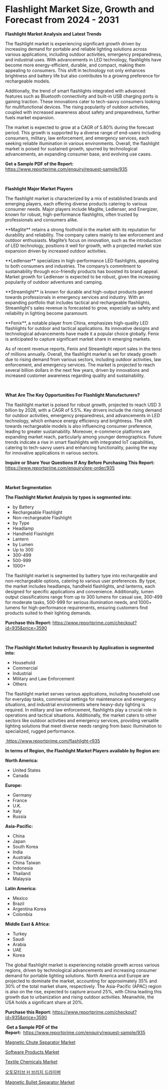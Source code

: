<p><h1>Flashlight Market Size, Growth and Forecast from 2024 - 2031</h1></p><p><strong>Flashlight Market Analysis and Latest Trends</strong></p>
<p><p>The flashlight market is experiencing significant growth driven by increasing demand for portable and reliable lighting solutions across various applications, including outdoor activities, emergency preparedness, and industrial uses. With advancements in LED technology, flashlights have become more energy-efficient, durable, and compact, making them appealing to consumers. This shift in technology not only enhances brightness and battery life but also contributes to a growing preference for rechargeable models.</p><p>Additionally, the trend of smart flashlights integrated with advanced features such as Bluetooth connectivity and built-in USB charging ports is gaining traction. These innovations cater to tech-savvy consumers looking for multifunctional devices. The rising popularity of outdoor activities, coupled with increased awareness about safety and preparedness, further fuels market expansion.</p><p>The market is expected to grow at a CAGR of 5.80% during the forecast period. This growth is supported by a diverse range of end-users including consumers, military, law enforcement, and emergency services, each seeking reliable illumination in various environments. Overall, the flashlight market is poised for sustained growth, spurred by technological advancements, an expanding consumer base, and evolving use cases.</p></p>
<p><strong>Get a Sample PDF of the Report:&nbsp;</strong> <a href="https://www.reportprime.com/enquiry/request-sample/935">https://www.reportprime.com/enquiry/request-sample/935</a></p>
<p>&nbsp;</p>
<p><strong>Flashlight Major Market Players</strong></p>
<p><p>The flashlight market is characterized by a mix of established brands and emerging players, each offering diverse products catering to various consumer needs. Major players include Maglite, Ledlenser, and Energizer, known for robust, high-performance flashlights, often trusted by professionals and consumers alike. </p><p>**Maglite** retains a strong foothold in the market with its reputation for durability and reliability. The company caters mainly to law enforcement and outdoor enthusiasts. Maglite’s focus on innovation, such as the introduction of LED technology, positions it well for growth, with a projected market size expansion driven by increased outdoor activities.</p><p>**Ledlenser** specializes in high-performance LED flashlights, appealing to both consumers and industries. The company’s commitment to sustainability through eco-friendly products has boosted its brand appeal. Market growth for Ledlenser is expected to be robust, given the increasing popularity of outdoor adventures and camping.</p><p>**Streamlight** is known for durable and high-output products geared towards professionals in emergency services and industry. With an expanding portfolio that includes tactical and rechargeable flashlights, Streamlight's sales revenue is forecasted to grow, especially as safety and reliability in lighting become paramount.</p><p>**Fenix**, a notable player from China, emphasizes high-quality LED flashlights for outdoor and tactical applications. Its innovative designs and technological advancements have made it a popular choice globally. Fenix is anticipated to capture significant market share in emerging markets.</p><p>As of recent revenue reports, Fenix and Streamlight report sales in the tens of millions annually. Overall, the flashlight market is set for steady growth due to rising demand from various sectors, including outdoor activities, law enforcement, and emergency services. The market is projected to reach several billion dollars in the next few years, driven by innovations and increased customer awareness regarding quality and sustainability.</p></p>
<p>&nbsp;</p>
<p><strong>What Are The Key Opportunities For Flashlight Manufacturers?</strong></p>
<p><p>The flashlight market is poised for robust growth, projected to reach USD 3 billion by 2028, with a CAGR of 5.5%. Key drivers include the rising demand for outdoor activities, emergency preparedness, and advancements in LED technology, which enhance energy efficiency and brightness. The shift towards rechargeable models is also influencing consumer preference, leading to greater sustainability. Moreover, e-commerce platforms are expanding market reach, particularly among younger demographics. Future trends indicate a rise in smart flashlights with integrated IoT capabilities, catering to tech-savvy users and enhancing functionality, paving the way for innovative applications in various sectors.</p></p>
<p><strong>Inquire or Share Your Questions If Any Before Purchasing This Report:</strong> <a href="https://www.reportprime.com/enquiry/pre-order/935">https://www.reportprime.com/enquiry/pre-order/935</a></p>
<p>&nbsp;</p>
<p><strong>Market Segmentation</strong></p>
<p><strong>The Flashlight Market Analysis by types is segmented into:</strong></p>
<p><ul><li>by Battery</li><li>Rechargeable Flashlight</li><li>Non-rechargeable Flashlight</li><li>by Type</li><li>Headlamp</li><li>Handheld Flashlight</li><li>Lantern</li><li>by Lumen</li><li>Up to 300</li><li>300-499</li><li>500-999</li><li>1000+</li></ul></p>
<p><p>The flashlight market is segmented by battery type into rechargeable and non-rechargeable options, catering to various user preferences. By type, the market includes headlamps, handheld flashlights, and lanterns, each designed for specific applications and convenience. Additionally, lumen output classifications range from up to 300 lumens for casual use, 300-499 for moderate tasks, 500-999 for serious illumination needs, and 1000+ lumens for high-performance requirements, ensuring customers find products suited to their lighting demands.</p></p>
<p><strong>Purchase this Report:&nbsp;</strong><a href="https://www.reportprime.com/checkout?id=935&price=3590">https://www.reportprime.com/checkout?id=935&price=3590</a></p>
<p>&nbsp;</p>
<p><strong>The Flashlight Market Industry Research by Application is segmented into:</strong></p>
<p><ul><li>Household</li><li>Commercial</li><li>Industrial</li><li>Military and Law Enforcement</li><li>Others</li></ul></p>
<p><p>The flashlight market serves various applications, including household use for everyday tasks, commercial settings for maintenance and emergency situations, and industrial environments where heavy-duty lighting is required. In military and law enforcement, flashlights play a crucial role in operations and tactical situations. Additionally, the market caters to other sectors like outdoor activities and emergency services, providing versatile lighting solutions that meet diverse needs ranging from basic illumination to specialized, rugged performance.</p></p>
<p><a href="https://www.reportprime.com/flashlight-r935">&nbsp;https://www.reportprime.com/flashlight-r935</a></p>
<p><strong>In terms of Region, the Flashlight Market Players available by Region are:</strong></p>
<p>
    <p> <strong> North America: </strong>
        <ul>
            <li>United States</li>
            <li>Canada</li>
        </ul>
        </p> 
    <p> <strong> Europe: </strong>
        <ul>
            <li>Germany</li>
            <li>France</li>
            <li>U.K.</li>
            <li>Italy</li>
            <li>Russia</li>
        </ul>
        </p> 
    <p> <strong> Asia-Pacific: </strong>
        <ul>
            <li>China</li>
            <li>Japan</li>
            <li>South Korea</li>
            <li>India</li>
            <li>Australia</li>
            <li>China Taiwan</li>
            <li>Indonesia</li>
            <li>Thailand</li>
            <li>Malaysia</li>
        </ul>
        </p> 
    <p> <strong> Latin America: </strong>
        <ul>
            <li>Mexico</li>
            <li>Brazil</li>
            <li>Argentina Korea</li>
            <li>Colombia</li>
        </ul>
        </p> 
    <p> <strong> Middle East & Africa: </strong>
        <ul>
            <li>Turkey</li>
            <li>Saudi</li>
            <li>Arabia</li>
            <li>UAE</li>
            <li>Korea</li>
        </ul>
    </p>
    </p>
<p><p>The global flashlight market is experiencing notable growth across various regions, driven by technological advancements and increasing consumer demand for portable lighting solutions. North America and Europe are projected to dominate the market, accounting for approximately 35% and 30% of the total market share, respectively. The Asia-Pacific (APAC) region is also on the rise, expected to capture around 25%, with China leading this growth due to urbanization and rising outdoor activities. Meanwhile, the USA holds a significant share at 20%.</p></p>
<p><strong>Purchase this Report: </strong><a href="https://www.reportprime.com/checkout?id=935&price=3590">https://www.reportprime.com/checkout?id=935&price=3590</a></p>
<p>&nbsp;<strong>Get a Sample PDF of the Report:&nbsp;&nbsp;</strong><a href="https://www.reportprime.com/enquiry/request-sample/935">https://www.reportprime.com/enquiry/request-sample/935</a></p>
<p><strong></strong></p>
<p><p><a href="https://issuu.com/reportprime-2/docs/magnetic-chute-separator-market-siz_da946954e6dd2f">Magnetic Chute Separator Market</a></p><p><a href="https://medium.com/@julia.vaughan5768/global-software-products-market-exploring-market-share-market-trends-and-future-growth-0377a5a35b8a">Software Products Market</a></p><p><a href="https://www.linkedin.com/pulse/textile-chemicals-market-insights-product-type-application-trends-ooyce?trackingId=8bCq%2BP%2FQRPGfFs1B3qfsSw%3D%3D">Textile Chemicals Market</a></p><p><a href="https://medium.com/@marielesch2023/2024%EB%85%84%EB%B6%80%ED%84%B0-2031%EB%85%84%EA%B9%8C%EC%A7%80%EC%9D%98-%EC%9E%90%EB%8F%99%EC%B0%A8-h-%EB%B8%8C%EB%A6%AC%EC%A7%80-%EB%93%9C%EB%9D%BC%EC%9D%B4%EB%B2%84-%EC%8B%9C%EC%9E%A5-%EC%A0%90%EC%9C%A0%EC%9C%A8-%EB%B0%8F-%EA%B2%BD%EC%9F%81-%ED%99%98%EA%B2%BD%EC%97%90-%EB%8C%80%ED%95%9C-%ED%86%B5%EC%B0%B0%EB%A0%A5-0f3e48b2f22b">오토모티브 H 브리지 드라이버</a></p><p><a href="https://issuu.com/reportprime-2/docs/magnetic-bullet-separator-market-si_7e86b59227798c">Magnetic Bullet Separator Market</a></p></p>